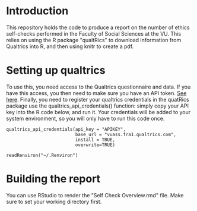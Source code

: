 # Introduction
This repository holds the code to produce a report on the number of ethics self-checks performed in the Faculty of Social Sciences at the VU. This relies on using the R package "qualtRics" to download information from Qualtrics into R, and then using knitr to create a pdf.

# Setting up qualtrics
To use this, you need access to the Qualtrics questionnaire and data. If you have this access, you then need to make sure you have an API token. [See here](https://www.qualtrics.com/support/integrations/api-integration/overview/). Finally, you need to register your qualtrics credentials in the quatRics package use the qualtrics_api_credentials() function: simply copy your API key into the R code below, and run it. Your credentials will be added to your system environment, so you will only have to run this code once.

```
qualtrics_api_credentials(api_key = "APIKEY", 
                          base_url = "vuass.fra1.qualtrics.com",
                          install = TRUE,
                          overwrite=TRUE)

readRenviron("~/.Renviron")
```

# Building the report
You can use RStudio to render the "Self Check Overview.rmd" file. Make sure to set your working directory first.